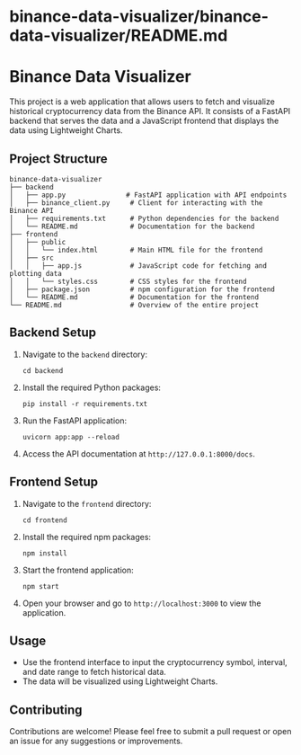 # binance-data-visualizer/binance-data-visualizer/README.md

# Binance Data Visualizer

This project is a web application that allows users to fetch and visualize historical cryptocurrency data from the Binance API. It consists of a FastAPI backend that serves the data and a JavaScript frontend that displays the data using Lightweight Charts.

## Project Structure

```
binance-data-visualizer
├── backend
│   ├── app.py               # FastAPI application with API endpoints
│   ├── binance_client.py     # Client for interacting with the Binance API
│   ├── requirements.txt      # Python dependencies for the backend
│   └── README.md             # Documentation for the backend
├── frontend
│   ├── public
│   │   └── index.html        # Main HTML file for the frontend
│   ├── src
│   │   ├── app.js            # JavaScript code for fetching and plotting data
│   │   └── styles.css        # CSS styles for the frontend
│   ├── package.json          # npm configuration for the frontend
│   └── README.md             # Documentation for the frontend
└── README.md                 # Overview of the entire project
```

## Backend Setup

1. Navigate to the `backend` directory:
   ```
   cd backend
   ```

2. Install the required Python packages:
   ```
   pip install -r requirements.txt
   ```

3. Run the FastAPI application:
   ```
   uvicorn app:app --reload
   ```

4. Access the API documentation at `http://127.0.0.1:8000/docs`.

## Frontend Setup

1. Navigate to the `frontend` directory:
   ```
   cd frontend
   ```

2. Install the required npm packages:
   ```
   npm install
   ```

3. Start the frontend application:
   ```
   npm start
   ```

4. Open your browser and go to `http://localhost:3000` to view the application.

## Usage

- Use the frontend interface to input the cryptocurrency symbol, interval, and date range to fetch historical data.
- The data will be visualized using Lightweight Charts.

## Contributing

Contributions are welcome! Please feel free to submit a pull request or open an issue for any suggestions or improvements.